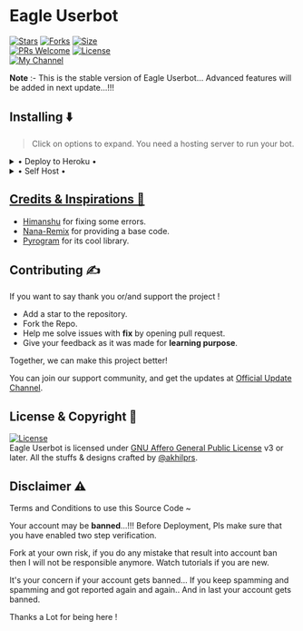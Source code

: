 # Eagle Userbot

[![Stars](https://img.shields.io/github/stars/akhilprs/EagleUserbot?style=flat-square&color=yellow)](https://github.com/akhilprs/EagleUserbot/stargazers)
[![Forks](https://img.shields.io/github/forks/akhilprs/EagleUserbot?style=flat-square&color=orange)](https://github.com/akhilprs/EagleUserbot/fork)
[![Size](https://img.shields.io/github/repo-size/akhilprs/EagleUserbot?style=flat-square&color=green)](https://github.com/akhilprs/EagleUserbot/size)   
[![PRs Welcome](https://img.shields.io/badge/PRs-welcome-brightgreen.svg?style=flat-square)](https://makeapullrequest.com)
[![License](https://img.shields.io/badge/License-AGPL-blue)](https://github.com/akhilprs/EagleUserbot/blob/main/LICENSE)   
[![My Channel](https://img.shields.io/badge/Telegram-Personal%20Channel-informational)](https://telegram.dog/akhilprs)

**Note** :- This is the stable version of Eagle Userbot... Advanced features will be added in next update...!!!

## Installing ⬇️

> Click on options to expand. You need a hosting server to run your bot. 

<details>

  <summary> • Deploy to Heroku • </summary>

<h4> The easiest and most convenient way of hosting a bot in Telegram.</h4>

[![Deploy To Heroku](https://www.herokucdn.com/deploy/button.svg)](https://heroku.com/deploy) 

</details>

<details>

  <summary> • Self Host • </summary>

<h4> You can self host your Eagle Userbot. Get a VPS or local server to run the command and follow the steps.</h4>

<p align="left"><a href="https://telegra.ph/How-to-Self-Host-Eagle-Userbot-06-19"><img src="https://img.shields.io/badge/Read%20Quick%20Guide-blue?style=for-the-badge&logo=none" width="150""/</a>  </p>

</details>

## Credits & Inspirations 📝

- [Himanshu](https://github.com/H1M4N5HU0P) for fixing some errors.
- [Nana-Remix](https://github.com/karandon24/Nana-Remix) for providing a base code.
- [Pyrogram](https://github.com/Pyrogram/Pyrogram) for its cool library.

## Contributing ✍️

If you want to say thank you or/and support the project !

- Add a star to the repository.
- Fork the Repo.
- Help me solve issues with **fix** by opening pull request.
- Give your feedback as it was made for **learning purpose**.

Together, we can make this project better!

You can join our support community, and get the updates at [Official Update Channel](https://telegram.dog/EAGLEUB).

## License & Copyright 🔐

[![License](https://www.gnu.org/graphics/agplv3-155x51.png)](LICENSE)   
Eagle Userbot is licensed under [GNU Affero General Public License](https://www.gnu.org/licenses/agpl-3.0.en.html) v3 or later.
All the stuffs & designs crafted by [@akhilprs](https://github.com/akhilprs).

## Disclaimer ⚠️

 Terms and Conditions to use this Source Code ~
      
 Your account may be **banned**...!!!
 Before Deployment, Pls make sure that you have 
 enabled two step verification. 

 Fork at your own risk, 
 if you do any mistake that result into account ban then 
 I will not be responsible anymore. Watch tutorials if you are new.
 
 It's your concern if your account gets banned...
 If you keep spamming and spamming and got reported again and again..
 And in last your account gets banned. 
 
 Thanks a Lot for being here !


